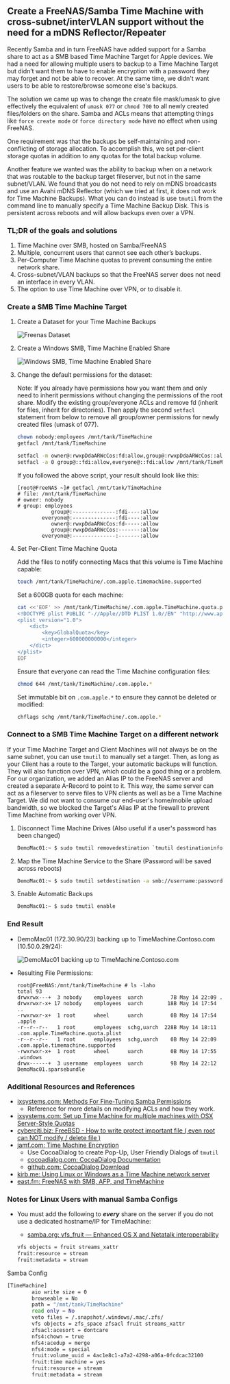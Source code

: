 ## Create a FreeNAS/Samba Time Machine with cross-subnet/interVLAN support without the need for a mDNS Reflector/Repeater

Recently Samba and in turn FreeNAS have added support for a Samba share to act as a SMB based Time Machine Target for Apple devices. We had a need for allowing multiple users to backup to a Time Machine Target but didn’t want them to have to enable encryption with a password they may forget and not be able to recover. At the same time, we didn't want users to be able to restore/browse someone else's backups.

The solution we came up was to change the create file mask/umask to give effectively the equivalent of `umask 077` or `chmod 700` to all newly created files/folders on the share. Samba and ACLs means that attempting things like `force create mode` or `force directory mode` have no effect when using FreeNAS.

One requirement was that the backups be self-maintaining and non-conflicting of storage allocation. To accomplish this, we set per-client storage quotas in addition to any quotas for the total backup volume.

Another feature we wanted was the ability to backup when on a network that was routable to the backup target fileserver, but not in the same subnet/VLAN. We found that you do not need to rely on mDNS broadcasts and use an Avahi mDNS Reflector (which we tried at first, it does not work for Time Machine Backups). What you can do instead is use `tmutil` from the command line to manually specify a Time Machine Backup Disk. This is persistent across reboots and will allow backups even over a VPN.

### TL;DR of the goals and solutions

1. Time Machine over SMB, hosted on Samba/FreeNAS
1. Multiple, concurrent users that cannot see each other’s backups.
1. Per-Computer Time Machine quotas to prevent consuming the entire network share.
1. Cross-subnet/VLAN backups so that the FreeNAS server does not need an interface in every VLAN.
1. The option to use Time Machine over VPN, or to disable it.

### Create a SMB Time Machine Target

1. Create a Dataset for your Time Machine Backups

    ![Freenas Dataset](https://imgur.com/UX4sT5U.png)

1. Create a Windows SMB, Time Machine Enabled Share

    ![Windows SMB, Time Machine Enabled Share](https://imgur.com/QKZCjoF.png)

1. Change the default permissions for the dataset:

    Note: If you already have permissions how you want them and only need to inherit permissions without changing the permissions of the root share. Modify the existing group/everyone ACLs and remove fd (inherit for files, inherit for directories). Then apply the second `setfacl` statement from below to remove all group/owner permissions for newly created files (umask of 077).

    ```bash
    chown nobody:employees /mnt/tank/TimeMachine
    getfacl /mnt/tank/TimeMachine

    setfacl -m owner@:rwxpDdaARWcCos:fd:allow,group@:rwxpDdaARWcCos::allow,everyone@:::allow /mnt/tank/TimeMachine
    setfacl -a 0 group@::fdi:allow,everyone@::fdi:allow /mnt/tank/TimeMachine
    ```

    If you followed the above script, your result should look like this:

    ```shell
    [root@FreeNAS ~]# getfacl /mnt/tank/TimeMachine
    # file: /mnt/tank/TimeMachine
    # owner: nobody
    # group: employees
               group@:--------------:fdi----:allow
            everyone@:--------------:fdi----:allow
               owner@:rwxpDdaARWcCos:fd-----:allow
               group@:rwxpDdaARWcCos:-------:allow
            everyone@:--------------:-------:allow
    ```

1. Set Per-Client Time Machine Quota

    Add the files to notify connecting Macs that this volume is Time Machine capable:

    ```bash
    touch /mnt/tank/TimeMachine/.com.apple.timemachine.supported
    ```

    Set a 600GB quota for each machine:

    ```bash
    cat <<'EOF' >> /mnt/tank/TimeMachine/.com.apple.TimeMachine.quota.plist
    <!DOCTYPE plist PUBLIC "-//Apple//DTD PLIST 1.0//EN" "http://www.apple.com/DTDs/PropertyList-1.0.dtd">
    <plist version="1.0">
        <dict>
            <key>GlobalQuota</key>
            <integer>600000000000</integer>
        </dict>
    </plist>
    EOF
    ```

    Ensure that everyone can read the Time Machine configuration files:

    ```bash
    chmod 644 /mnt/tank/TimeMachine/.com.apple.*
    ```

    Set immutable bit on `.com.apple.*` to ensure they cannot be deleted or modified:

    ```bash
    chflags schg /mnt/tank/TimeMachine/.com.apple.*
    ```

### Connect to a SMB Time Machine Target on a different network

If your Time Machine Target and Client Machines will not always be on the same subnet, you can use `tmutil` to manually set a target. Then, as long as your Client has a route to the Target, your automatic backups will function. They will also function over VPN, which could be a good thing or a problem. For our organization, we added an Alias IP to the FreeNAS server and created a separate A-Record to point to it. This way, the same server can act as a fileserver to serve files to VPN clients as well as be a Time Machine Target. We did not want to consume our end-user's home/mobile upload bandwidth, so we blocked the Target's Alias IP at the firewall to prevent Time Machine from working over VPN.

1. Disconnect Time Machine Drives (Also useful if a user's password has been changed)

    ```bash
    DemoMac01:~ $ sudo tmutil removedestination `tmutil destinationinfo | grep -E '^ID' | head -n1 | awk -F' : ' '{print $2}'`
    ````

1. Map the Time Machine Service to the Share (Password will be saved across reboots)

    ```bash
    DemoMac01:~ $ sudo tmutil setdestination -a smb://username:password@TimeMachine.contoso.com/TimeMachine
    ```

1. Enable Automatic Backups

    ```bash
    DemoMac01:~ $ sudo tmutil enable
    ```

### End Result

- DemoMac01 (172.30.90/23) backing up to TimeMachine.Contoso.com (10.50.0.29/24):

    ![DemoMac01 backing up to TimeMachine.Contoso.com](https://imgur.com/J4lhjqG.png)

- Resulting File Permissions:

    ```shell
    root@FreeNAS:/mnt/tank/TimeMachine # ls -laho
    total 93
    drwxrwx---+  3 nobody    employees  uarch         7B May 14 22:09 .
    drwxrwxr-x+ 17 nobody    employees  uarch        18B May 14 17:54 ..
    -rwxrwxr-x+  1 root      wheel      uarch         0B May 14 17:54 .apple
    -r--r--r--   1 root      employees  schg,uarch  228B May 14 18:11 .com.apple.TimeMachine.quota.plist
    -r--r--r--   1 root      employees  schg,uarch    0B May 14 22:09 .com.apple.timemachine.supported
    -rwxrwxr-x+  1 root      wheel      uarch         0B May 14 17:55 .windows
    drwx------+  3 username  employees  uarch         9B May 14 22:12 DemoMac01.sparsebundle
    ````

### Additional Resources and References

- [ixsystems.com: Methods For Fine-Tuning Samba Permissions](https://www.ixsystems.com/community/threads/methods-for-fine-tuning-samba-permissions.50739/)
  - Reference for more details on modifying ACLs and how they work.
- [ixsystems.com: Set up Time Machine for multiple machines with OSX Server-Style Quotas](https://www.ixsystems.com/community/threads/how-to-set-up-time-machine-for-multiple-machines-with-osx-server-style-quotas.47173/)
- [cyberciti.biz: FreeBSD - How to write protect important file ( even root can NOT modify / delete file )](https://www.cyberciti.biz/tips/howto-write-protect-file-with-immutable-bit.html)
- [jamf.com: Time Machine Encryption](https://www.jamf.com/jamf-nation/discussions/7114/time-machine-encryption)
  - Use CocoaDialog to create Pop-Up, User Friendly Dialogs of `tmutil`
  - [cocoadialog.com: CocoaDialog Documentation](https://cocoadialog.com/v2/#)
  - [github.com: CocoaDialog Download](https://github.com/cocoadialog/cocoadialog/issues/108#issuecomment-396059785)
- [kirb.me: Using Linux or Windows as a Time Machine network server](https://kirb.me/2018/03/24/using-samba-as-a-time-machine-network-server.html)
- [east.fm: FreeNAS with SMB, AFP, and TimeMachine](https://east.fm/posts/freenas-smb-afp-timemachine/index.html)

### Notes for Linux Users with manual Samba Configs

- You must add the following to ***every*** share on the server if you do not use a dedicated hostname/IP for TimeMachine:
  - [samba.org: vfs_fruit — Enhanced OS X and Netatalk interoperability](https://www.samba.org/samba/docs/current/man-html/vfs_fruit.8.html)

  ```bash
  vfs objects = fruit streams_xattr
  fruit:resource = stream
  fruit:metadata = stream
    ```

Samba Config

```bash
[TimeMachine]
        aio write size = 0
        browseable = No
        path = "/mnt/tank/TimeMachine"
        read only = No
        veto files = /.snapshot/.windows/.mac/.zfs/
        vfs objects = zfs_space zfsacl fruit streams_xattr
        zfsacl:acesort = dontcare
        nfs4:chown = true
        nfs4:acedup = merge
        nfs4:mode = special
        fruit:volume_uuid = 4ac1e8c1-a7a2-4298-a06a-0fcdcac32100
        fruit:time machine = yes
        fruit:resource = stream
        fruit:metadata = stream
```

